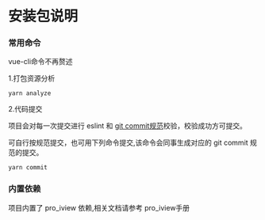 # 安装包说明

### 常用命令
vue-cli命令不再赘述

1.打包资源分析

```
yarn analyze
```
2.代码提交

项目会对每一次提交进行 eslint 和 [git commit规范](https://zhuanlan.zhihu.com/p/90281637)校验，校验成功方可提交。

可自行按规范提交，也可用下列命令提交,该命令会同事生成对应的 git commit 规范的提交。
```
yarn commit
```

### 内置依赖

项目内置了 pro_iview 依赖,相关文档请参考 pro_iview手册

